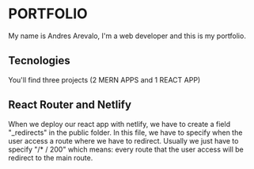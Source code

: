 # PORTFOLIO
My name is Andres Arevalo, I'm a web developer and this is my portfolio.

## Tecnologies
You'll find three projects (2 MERN APPS and 1 REACT APP)

## React Router and Netlify
When we deploy our react app with netlify, we have to create a field "_redirects" in the public folder. In this file, we have to specify when the user access a route where we have to redirect. Usually we just have to specify "/* / 200" which means: every route that the user access will be redirect to the main route.